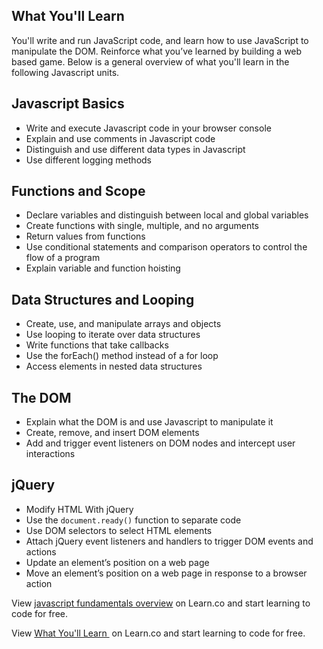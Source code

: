 ## What You'll Learn

 You'll write and run JavaScript code,  and learn how to use JavaScript to manipulate the DOM. Reinforce what you’ve learned by building a  web based game. Below is a general overview of what you'll learn in the following Javascript units. 

## Javascript Basics
- Write and execute Javascript code in your browser console
- Explain and use comments in Javascript code
- Distinguish and use different data types in Javascript
- Use different logging methods

## Functions and Scope
- Declare variables and distinguish between local and global variables
- Create functions with single, multiple, and no arguments
- Return values from functions
- Use conditional statements and comparison operators to control the flow of a program
- Explain variable and function hoisting 

## Data Structures and Looping
- Create, use, and manipulate arrays and objects
- Use looping to iterate over data structures
- Write functions that take callbacks
- Use the forEach() method instead of a for loop
- Access elements in nested data structures

## The DOM 
- Explain what the DOM is and use Javascript to manipulate it 
- Create, remove, and insert DOM elements
- Add and trigger event listeners on DOM nodes and intercept user interactions

## jQuery
- Modify HTML With jQuery 
- Use the `document.ready()` function to separate code
- Use DOM selectors to select HTML elements
- Attach jQuery event listeners and handlers to trigger DOM events and actions
- Update an element’s position on a web page
- Move an element’s position on a web page in response to a browser action

<p class='util--hide'>View <a href='https://learn.co/lessons/javascript-fundamentals-overview'>javascript fundamentals overview</a> on Learn.co and start learning to code for free.</p>

<p class='util--hide'>View <a href='https://learn.co/lessons/javascript-fundamentals-overview'>What You'll Learn </a> on Learn.co and start learning to code for free.</p>

